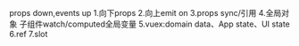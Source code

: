 props down,events up
1.向下props
2.向上emit on
3.props sync/引用
4.全局对象 子组件watch/computed全局变量
5.vuex:domain data、App state、UI state
6.ref 
7.slot